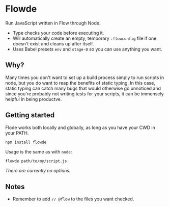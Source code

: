 # Flowde

Run JavaScript written in Flow through Node.

- Type checks your code before executing it.
- Will automatically create an empty, temporary `.flowconfig` file if one doesn't exist and cleans up after itself.
- Uses Babel presets `env` and `stage-0` so you can use anything you want.

## Why?

Many times you don't want to set up a build process simply to run scripts in node, but you do want to reap the benefits of static typing. In this case, static typing can catch many bugs that would otherwise go unnoticed and since you're probably not writing tests for your scripts, it can be immensely helpful in being productve.

## Getting started

Flode works both locally and globally, as long as you have your CWD in your PATH.

```
npm install flowde
```

Usage is the same as with `node`:

```bash
flowde path/to/my/script.js
```

*There are currently no options.*

## Notes

- Remember to add `// @flow` to the files you want checked.
